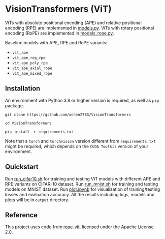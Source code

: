 # VisionTransformers (ViT)

ViTs with absolute positional encoding (APE) and relative positional encoding (RPE) are implemented in [models.py](vit_utils/models.py). ViTs with rotary positional encoding (RoPE) are implemented in [models_rope.py](vit_utils/models_rope.py).

Baseline models with APE, RPE and RoPE variants:
  - `vit_ape`
  - `vit_ape_reg_rpe`
  - `vit_ape_poly_rpe`
  - `vit_ape_axial_rope`
  - `vit_ape_mixed_rope`

## Installation
An environment with Python 3.8 or higher version is required, as well as `pip` package.

```
git clone https://github.com/xchen2763/VisionTransformers

cd VisionTransformers

pip install -r requirements.txt
```

Note that a `torch` and `torchvision` version different from `requirements.txt` might be required, which depends on the `CUDA Toolkit` version of your environment.

## Quickstart
Run [run_cifar10.sh](./run_cifar10.sh) for training and testing ViT models with different APE and RPE variants on CIFAR-10 dataset. Run [run_mnist.sh](./run_mnist.sh) for training and testing models on MNIST dataset. Run [plot.ipynb](./plot.ipynb) for visualization of training/testing losses and evaluation accuracy. All the results including logs, models and plots will be in `output` directory.

## Reference
This project uses code from [rope-vit](https://github.com/naver-ai/rope-vit), licensed under the Apache License 2.0.